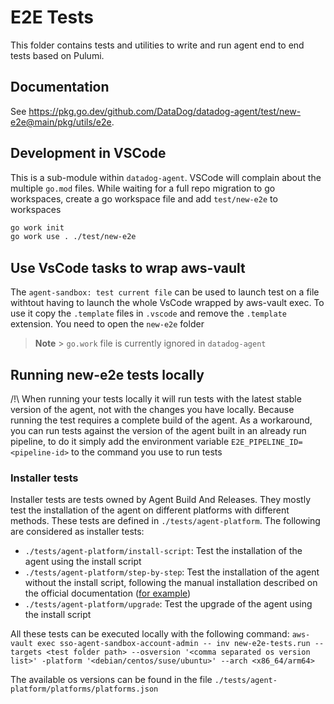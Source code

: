 # E2E Tests

This folder contains tests and utilities to write and run agent end to end tests based on Pulumi.

## Documentation

See https://pkg.go.dev/github.com/DataDog/datadog-agent/test/new-e2e@main/pkg/utils/e2e.

## Development in VSCode

This is a sub-module within `datadog-agent`. VSCode will complain about the multiple `go.mod` files. While waiting for a full repo migration to go workspaces, create a go workspace file and add `test/new-e2e` to workspaces

```bash
go work init
go work use . ./test/new-e2e
```

## Use VsCode tasks to wrap aws-vault

The `agent-sandbox: test current file` can be used to launch test on a file withtout having to launch the whole VsCode wrapped by aws-vault exec. To use it copy the `.template` files in `.vscode` and remove the `.template` extension.
You need to open the `new-e2e` folder

> **Note** > `go.work` file is currently ignored in `datadog-agent`

## Running new-e2e tests locally

/!\ When running your tests locally it will run tests with the latest stable version of the agent, not with the changes you have locally. Because running the test requires a complete build of the agent.
As a workaround, you can run tests against the version of the agent built in an already run pipeline, to do it simply add the environment variable `E2E_PIPELINE_ID=<pipeline-id>` to the command you use to run tests

### Installer tests

Installer tests are tests owned by Agent Build And Releases. They mostly test the installation of the agent on different platforms with different methods. These tests are defined in `./tests/agent-platform`.
The following are considered as installer tests:
- `./tests/agent-platform/install-script`: Test the installation of the agent using the install script
- `./tests/agent-platform/step-by-step`: Test the installation of the agent without the install script, following the manual installation described on the official documentation ([for example](https://app.datadoghq.com/account/settings/agent/latest?platform=debian))
- `./tests/agent-platform/upgrade`: Test the upgrade of the agent using the install script

All these tests can be executed locally with the following command:
`aws-vault exec sso-agent-sandbox-account-admin -- inv new-e2e-tests.run --targets <test folder path> --osversion '<comma separated os version list>' -platform '<debian/centos/suse/ubuntu>' --arch <x86_64/arm64>`

The available os versions can be found in the file `./tests/agent-platform/platforms/platforms.json`
